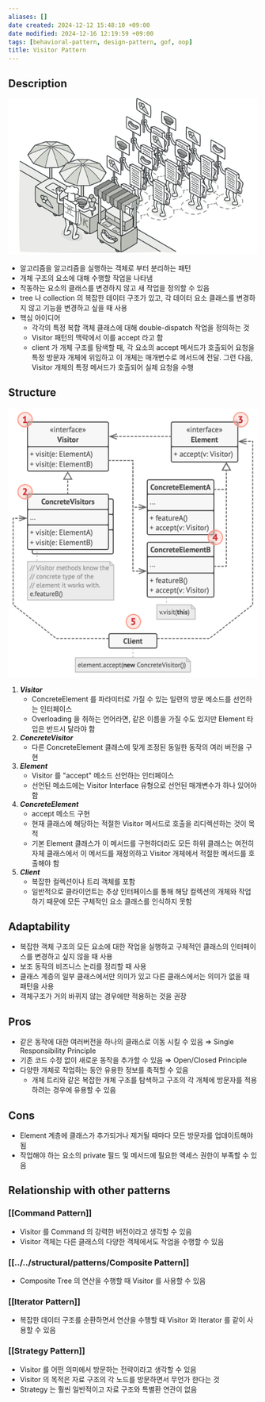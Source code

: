 ```yaml
---
aliases: []
date created: 2024-12-12 15:48:10 +09:00
date modified: 2024-12-16 12:19:59 +09:00
tags: [behavioral-pattern, design-pattern, gof, oop]
title: Visitor Pattern
---
```


## Description

![Untitled](../../../../../_assets/oop/Untitled%2058.png)

- 알고리즘을 알고리즘을 실행하는 객체로 부터 분리하는 패턴
- 개체 구조의 요소에 대해 수행할 작업을 나타냄
- 작동하는 요소의 클래스를 변경하지 않고 새 작업을 정의할 수 있음
- tree 나 collection 의 복잡한 데이터 구조가 있고, 각 데이터 요소 클래스를 변경하지 않고 기능을 변경하고 싶을 때 사용
- 핵심 아이디어
  - 각각의 특정 복합 객체 클래스에 대해 double-dispatch 작업을 정의하는 것
  - Visitor 패턴의 맥락에서 이를 accept 라고 함
  - client 가 개체 구조를 탐색할 때, 각 요소의 accept 메서드가 호출되어 요청을 특정 방문자 개체에 위임하고 이 개체는 매개변수로 메서드에 전달. 그런 다음, Visitor 개체의 특정 메서드가 호출되어 실제 요청을 수행

## Structure

![Untitled](../../../../../_assets/oop/Untitled%2059.png)

1. ***Visitor***
    - ConcreteElement 를 파라미터로 가질 수 있는 일련의 방문 메소드를 선언하는 인터페이스
    - Overloading 을 취하는 언어라면, 같은 이름을 가질 수도 있지만 Element 타입은 반드시 달라야 함
2. ***ConcreteVisitor***
    - 다른 ConcreteElement 클래스에 맞게 조정된 동일한 동작의 여러 버전을 구현
3. ***Element***
    - Visitor 를 "accept" 메소드 선언하는 인터페이스
    - 선언된 메소드에는 Visitor Interface 유형으로 선언된 매개변수가 하나 있어야 함
4. ***ConcreteElement***
    - accept 메소드 구현
    - 현재 클래스에 해당하는 적절한 Visitor 메서드로 호출을 리디렉션하는 것이 목적
    - 기본 Element 클래스가 이 메서드를 구현하더라도 모든 하위 클래스는 여전히 자체 클래스에서 이 메서드를 재정의하고 Visitor 개체에서 적절한 메서드를 호출해야 함
5. ***Client***
    - 복잡한 컬렉션이나 트리 객체를 포함
    - 일반적으로 클라이언트는 추상 인터페이스를 통해 해당 컬렉션의 개체와 작업하기 때문에 모든 구체적인 요소 클래스를 인식하지 못함

## Adaptability

- 복잡한 객체 구조의 모든 요소에 대한 작업을 실행하고 구체적인 클래스의 인터페이스를 변경하고 싶지 않을 때 사용
- 보조 동작의 비즈니스 논리를 정리할 때 사용
- 클래스 계층의 일부 클래스에서만 의미가 있고 다른 클래스에서는 의미가 없을 때 패턴을 사용
- 객체구조가 거의 바뀌지 않는 경우에만 적용하는 것을 권장

## Pros

- 같은 동작에 대한 여러버전을 하나의 클래스로 이동 시킬 수 있음 ⇒ Single Responsibility Principle
- 기존 코드 수정 없이 새로운 동작을 추가할 수 있음 ⇒ Open/Closed Principle
- 다양한 개체로 작업하는 동안 유용한 정보를 축적할 수 있음
  - 개체 트리와 같은 복잡한 개체 구조를 탐색하고 구조의 각 개체에 방문자를 적용하려는 경우에 유용할 수 있음

## Cons

- Element 계층에 클래스가 추가되거나 제거될 때마다 모든 방문자를 업데이트해야 됨
- 작업해야 하는 요소의 private 필드 및 메서드에 필요한 액세스 권한이 부족할 수 있음

## Relationship with other patterns

### [[Command Pattern]]

- Visitor 를 Command 의 강력한 버전이라고 생각할 수 있음
- Visitor 객체는 다른 클래스의 다양한 객체에서도 작업을 수행할 수 있음

### [[../../structural/patterns/Composite Pattern]]

- Composite Tree 의 연산을 수행할 때 Visitor 를 사용할 수 있음

### [[Iterator Pattern]]

- 복잡한 데이터 구조를 순환하면서 연산을 수행할 때 Visitor 와 Iterator 를 같이 사용할 수 있음

### [[Strategy Pattern]]

- Visitor 를 어떤 의미에서 방문하는 전략이라고 생각할 수 있음
- Visitor 의 목적은 자료 구조의 각 노드를 방문하면서 무언가 한다는 것
- Strategy 는 훨씬 일반적이고 자료 구조와 특별환 연관이 없음
